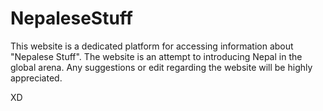 # NepaleseStuff

This website is a dedicated platform for accessing information about "Nepalese Stuff". The website is an attempt to introducing Nepal in the global arena. 
Any suggestions or edit regarding the website will be highly appreciated.

XD
